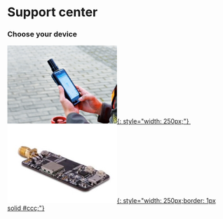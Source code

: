 # Support center 

### Choose your device


 [![](images/d303.jpg){: style="width: 250px;"} ](/d303-docs)&nbsp;&nbsp;
 [![](images/rtk-board.jpg){: style="width: 250px;border: 1px solid #ccc;"} ](/rtk-board)

 
 
 
 

 
 